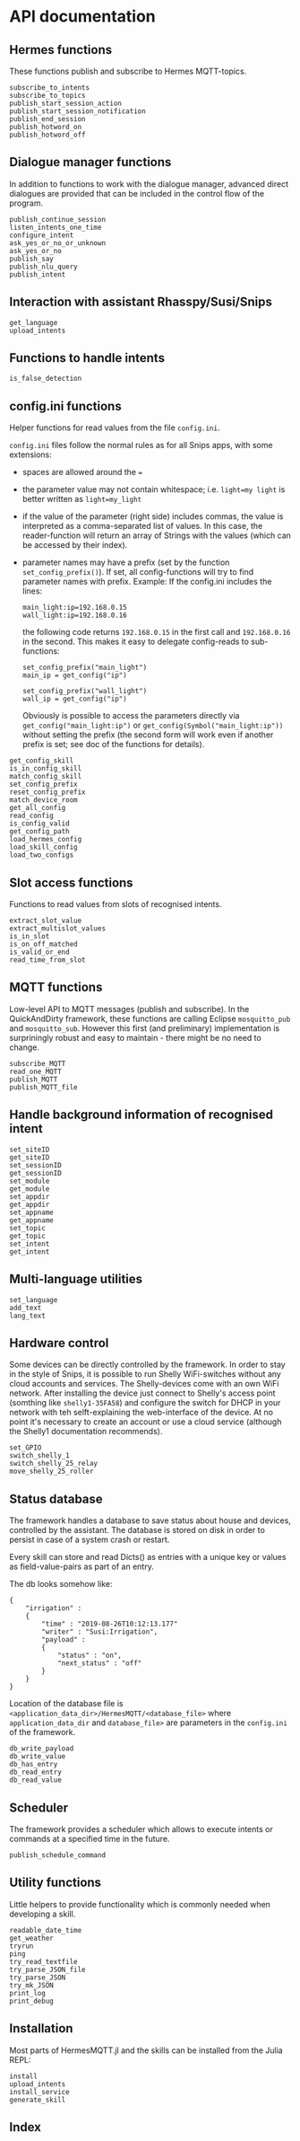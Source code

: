 # API documentation

## Hermes functions

These functions publish and subscribe to Hermes MQTT-topics.

```@docs
subscribe_to_intents
subscribe_to_topics
publish_start_session_action
publish_start_session_notification
publish_end_session
publish_hotword_on
publish_hotword_off
```


## Dialogue manager functions

In addition to functions to work with the dialogue manager,
advanced direct dialogues are provided that can be included
in the control flow of the program.

```@docs
publish_continue_session
listen_intents_one_time
configure_intent
ask_yes_or_no_or_unknown
ask_yes_or_no
publish_say
publish_nlu_query
publish_intent
```

## Interaction with assistant Rhasspy/Susi/Snips

```@docs
get_language
upload_intents
```

## Functions to handle intents

```@docs
is_false_detection
```



## config.ini functions

Helper functions for read values from the file `config.ini`.

`config.ini` files follow the normal rules as for all Snips apps, with
some extensions:

- spaces are allowed around the `=`
- the parameter value may not contain whitespace; i.e.
  `light=my light` is better written as `light=my_light`
- if the value of the parameter (right side) includes commas,
  the value is interpreted as a comma-separated list of values.
  In this case, the reader-function will return an array of Strings
  with the values (which can be accessed by their index).
- parameter names may have a prefix (set by the function 
  `set_config_prefix()`).
  If set, all config-functions will try to find parameter names with prefix.
  Example: If the config.ini includes the lines:
  ```
  main_light:ip=192.168.0.15
  wall_light:ip=192.168.0.16
  ```
  the following code returns `192.168.0.15` in the first call
  and `192.168.0.16` in the second. This makes it easy to delegate config-reads
  to sub-functions:

  ```
  set_config_prefix("main_light")
  main_ip = get_config("ip")

  set_config_prefix("wall_light")
  wall_ip = get_config("ip")
  ```

  Obviously is possible to access the parameters directly via
  `get_config("main_light:ip")` or
  `get_config(Symbol("main_light:ip"))`
  without setting the prefix (the second form will work even if another
  prefix is set; see doc of the functions for details).



```@docs
get_config_skill
is_in_config_skill
match_config_skill
set_config_prefix
reset_config_prefix
match_device_room
get_all_config
read_config
is_config_valid
get_config_path
load_hermes_config
load_skill_config
load_two_configs
```


## Slot access functions

Functions to read values from slots of recognised intents.

```@docs
extract_slot_value
extract_multislot_values
is_in_slot
is_on_off_matched
is_valid_or_end
read_time_from_slot
```


## MQTT functions

Low-level API to MQTT messages (publish and subscribe).
In the QuickAndDirty framework, these functions are calling
Eclipse `mosquitto_pub` and `mosquitto_sub`. However
this first (and preliminary) implementation is surpriningly
robust and easy to maintain - there might be no need to change.

```@docs
subscribe_MQTT
read_one_MQTT
publish_MQTT
publish_MQTT_file
```



## Handle background information of recognised intent
```@docs
set_siteID
get_siteID
set_sessionID
get_sessionID
set_module
get_module
set_appdir
get_appdir
set_appname
get_appname
set_topic
get_topic
set_intent
get_intent
```

## Multi-language utilities
```@docs
set_language
add_text
lang_text
```

## Hardware control

Some devices can be directly controlled by the framework.
In order to stay in the style of Snips, it is possible to
run Shelly WiFi-switches without any cloud accounts and
services.
The Shelly-devices come with an own WiFi network. After installing the
device just connect to Shelly's access point (somthing like `shelly1-35FA58`)
and configure the switch for DHCP in your network with  teh selft-explaining
the web-interface of the device. At no point it's necessary to create an account
or use a cloud service (although the Shelly1 documentation recommends).

```@docs
set_GPIO
switch_shelly_1
switch_shelly_25_relay
move_shelly_25_roller
```

## Status database

The framework handles a database to save status about
house and devices, controlled by the assistant.
The database is stored on disk in order to persist in case
of a system crash or restart.

Every skill can store and read Dicts() as entries with a unique key
or values as field-value-pairs as part of an entry.

The db looks somehow like:
```
{
    "irrigation" :
    {
        "time" : "2019-08-26T10:12:13.177"
        "writer" : "Susi:Irrigation",
        "payload" :
        {
            "status" : "on",
            "next_status" : "off"
        }
    }
}
```


Location of the database file is
`<application_data_dir>/HermesMQTT/<database_file>`
where `application_data_dir` and `database_file>` are parameters in the
`config.ini` of the framework.

```@docs
db_write_payload
db_write_value
db_has_entry
db_read_entry
db_read_value
```

## Scheduler

The framework provides a scheduler which allows to execute
intents or commands at a specified time in the future.

```@docs
publish_schedule_command
```



## Utility functions

Little helpers to provide functionality which is commonly needed
when developing a skill.

```@docs
readable_date_time
get_weather
tryrun
ping
try_read_textfile
try_parse_JSON_file
try_parse_JSON
try_mk_JSON
print_log
print_debug
```

## Installation

Most parts of HermesMQTT.jl and the skills can be installed from the Julia REPL:

```@docs  
install
upload_intents
install_service
generate_skill
```

## Index

```@index
```
